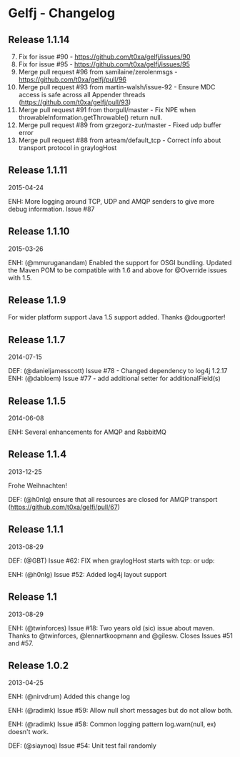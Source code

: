 Gelfj - Changelog
=================

Release 1.1.14
--------------
   
   7. Fix for issue #90 - https://github.com/t0xa/gelfj/issues/90
   6. Fix for issue #95 - https://github.com/t0xa/gelfj/issues/95
   5. Merge pull request #96 from samilaine/zerolenmsgs - https://github.com/t0xa/gelfj/pull/96
   4. Merge pull request #93 from martin-walsh/issue-92 - Ensure MDC access is safe across all Appender threads (https://github.com/t0xa/gelfj/pull/93)
   3. Merge pull request #91 from thorgull/master - Fix NPE when throwableInformation.getThrowable() return null.
   2. Merge pull request #89 from grzegorz-zur/master  - Fixed udp buffer error   
   1. Merge pull request #88 from arteam/default_tcp - Correct info about transport protocol in graylogHost

Release 1.1.11
--------------

2015-04-24
   
   ENH: More logging around TCP, UDP and AMQP senders to give more debug information. Issue #87

Release 1.1.10
--------------

2015-03-26

   ENH: (@mmuruganandam) Enabled the support for OSGI bundling.  Updated the Maven POM to be compatible with 1.6 and above for @Override issues with 1.5.

Release 1.1.9
-------------

For wider platform support Java 1.5 support added. Thanks @dougporter!

Release 1.1.7
-------------

2014-07-15

   DEF: (@danieljamesscott) Issue #78 - Changed dependency to log4j 1.2.17
   ENH: (@dabloem) Issue #77 - add additional setter for additionalField(s)


Release 1.1.5
-------------

2014-06-08

   ENH: Several enhancements for AMQP and RabbitMQ


Release 1.1.4
-------------

2013-12-25
   
   Frohe Weihnachten! 

   DEF: (@h0nIg) ensure that all resources are closed for AMQP transport (https://github.com/t0xa/gelfj/pull/67)

Release 1.1.1
-------------

2013-08-29

   DEF: (@GBT) Issue #62: FIX when graylogHost starts with tcp: or udp:

   ENH: (@h0nIg) Issue #52: Added log4j layout support


Release 1.1
-----------

2013-08-29

   ENH: (@twinforces) Issue #18: Two years old (sic) issue about maven. Thanks to @twinforces, @lennartkoopmann and @gilesw. Closes Issues #51 and #57.

Release 1.0.2
-------------

2013-04-25

   ENH: (@nirvdrum) Added this change log

   ENH: (@radimk) Issue #59: Allow null short messages but do not allow both.

   ENH: (@radimk) Issue #58: Common logging pattern log.warn(null, ex) doesn't work.

   DEF: (@siaynoq) Issue #54: Unit test fail randomly

